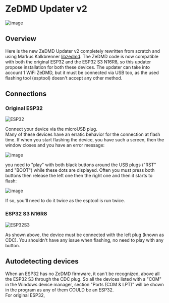 # ZeDMD Updater v2

![image](https://github.com/user-attachments/assets/c74d5826-159f-4964-8052-d071522e7542)

## Overview

Here is the new ZeDMD Updater v2 completely rewritten from scratch and using Markus Kalkbrenner [libzedmd](https://github.com/PPUC/libzedmd).
The ZeDMD code is now compatible with both the original ESP32 and the ESP32 S3 N16R8, so this updater propose installation for both these devices.
The updater can take into account 1 WiFi ZeDMD, but it must be connected via USB too, as the used flashing tool (esptool) doesn't accept any other method.

## Connections

### Original ESP32

![ESP32](https://github.com/user-attachments/assets/76de0bd9-c888-4dba-8f51-d97536ac9b1a)

Connect your device via the microUSB plug.  
Many of these devices have an erratic behavior for the connection at flash time. If when you start flashing the device, you have such a screen, then the window closes and you have an error message:

![image](https://github.com/user-attachments/assets/9cbb9666-8c7d-4363-b078-edab730ae149)

you need to "play" with both black buttons around the USB plugs ("RST" and "BOOT") while these dots are displayed. Often you must press both buttons then release the left one then the right one and then it starts to flash:

![image](https://github.com/user-attachments/assets/851b0aac-b9a4-41ba-b701-b178e224d7cc)

If so, you'll need to do it twice as the esptool is run twice.

### ESP32 S3 N16R8

![ESP32S3](https://github.com/user-attachments/assets/b610741a-4f3d-4cd9-97c6-9d8a84fd2e77)

As shown above, the device must be connected with the left plug (known as CDC). You shouldn't have any issue when flashing, no need to play with any button.  

## Autodetecting devices

When an ESP32 has no ZeDMD firmware, it can't be recognized, above all the ESP32 S3 through the CDC plug. So all the devices listed with a "COM" in the Windows device manager, section "Ports (COM & LPT)" will be shown in the program as any of them COULD be an ESP32.  
For original ESP32, 


